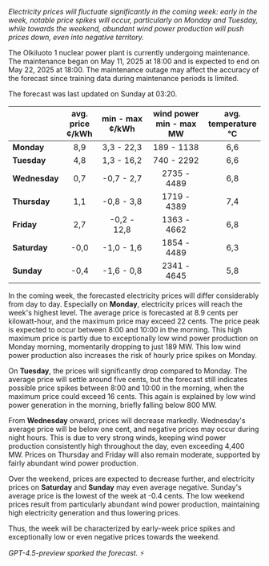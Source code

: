 *Electricity prices will fluctuate significantly in the coming week: early in the week, notable price spikes will occur, particularly on Monday and Tuesday, while towards the weekend, abundant wind power production will push prices down, even into negative territory.*

The Olkiluoto 1 nuclear power plant is currently undergoing maintenance. The maintenance began on May 11, 2025 at 18:00 and is expected to end on May 22, 2025 at 18:00. The maintenance outage may affect the accuracy of the forecast since training data during maintenance periods is limited.

The forecast was last updated on Sunday at 03:20.

|              | avg.<br>price<br>¢/kWh | min - max<br>¢/kWh | wind power<br>min - max<br>MW | avg.<br>temperature<br>°C |
|:-------------|:----------------------:|:------------------:|:-----------------------------:|:-------------------------:|
| **Monday**   |          8,9           |     3,3 - 22,3     |          189 - 1138          |            6,6            |
| **Tuesday**  |          4,8           |     1,3 - 16,2     |          740 - 2292          |            6,6            |
| **Wednesday**|          0,7           |    -0,7 - 2,7      |         2735 - 4489          |            6,8            |
| **Thursday** |          1,1           |    -0,8 - 3,8      |         1719 - 4389          |            7,4            |
| **Friday**   |          2,7           |    -0,2 - 12,8     |         1363 - 4662          |            6,8            |
| **Saturday** |         -0,0           |    -1,0 - 1,6      |         1854 - 4489          |            6,3            |
| **Sunday**   |         -0,4           |    -1,6 - 0,8      |         2341 - 4645          |            5,8            |

In the coming week, the forecasted electricity prices will differ considerably from day to day. Especially on **Monday**, electricity prices will reach the week's highest level. The average price is forecasted at 8.9 cents per kilowatt-hour, and the maximum price may exceed 22 cents. The price peak is expected to occur between 8:00 and 10:00 in the morning. This high maximum price is partly due to exceptionally low wind power production on Monday morning, momentarily dropping to just 189 MW. This low wind power production also increases the risk of hourly price spikes on Monday.

On **Tuesday**, the prices will significantly drop compared to Monday. The average price will settle around five cents, but the forecast still indicates possible price spikes between 8:00 and 10:00 in the morning, when the maximum price could exceed 16 cents. This again is explained by low wind power generation in the morning, briefly falling below 800 MW.

From **Wednesday** onward, prices will decrease markedly. Wednesday's average price will be below one cent, and negative prices may occur during night hours. This is due to very strong winds, keeping wind power production consistently high throughout the day, even exceeding 4,400 MW. Prices on Thursday and Friday will also remain moderate, supported by fairly abundant wind power production.

Over the weekend, prices are expected to decrease further, and electricity prices on **Saturday** and **Sunday** may even average negative. Sunday's average price is the lowest of the week at -0.4 cents. The low weekend prices result from particularly abundant wind power production, maintaining high electricity generation and thus lowering prices.

Thus, the week will be characterized by early-week price spikes and exceptionally low or even negative prices towards the weekend.

*GPT-4.5-preview sparked the forecast.* ⚡
